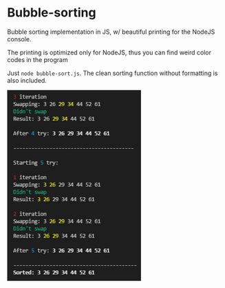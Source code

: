 # Bubble-sorting
Bubble sorting implementation in JS, w/ beautiful printing for the NodeJS console.

The printing is optimized only for NodeJS, thus you can find weird color codes in the program

Just ```node bubble-sort.js```. The clean sorting function without formatting is also included.

![Colored output](https://github.com/Kirusha05/Bubble-sorting/blob/main/image.png)
